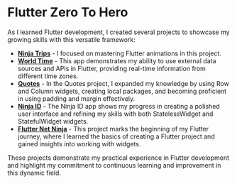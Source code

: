 # Flutter Zero To Hero

As I learned Flutter development, I created several projects to showcase my growing skills with this versatile framework:

- [**Ninja Trips**](https://github.com/bilalBakhrom/flutter-zero-to-hero/tree/master/world_time) - I focused on mastering Flutter animations in this project.
- [**World Time**](https://github.com/bilalBakhrom/flutter-zero-to-hero/tree/master/world_time) - This app demonstrates my ability to use external data sources and APIs in Flutter, providing real-time information from different time zones.
- [**Quotes**](https://github.com/bilalBakhrom/flutter-zero-to-hero/tree/master/qutoes) - In the Quotes project, I expanded my knowledge by using Row and Column widgets, creating local packages, and becoming proficient in using padding and margin effectively.
- [**Ninja ID**](https://github.com/bilalBakhrom/flutter-zero-to-hero/tree/master/ninja_id) - The Ninja ID app shows my progress in creating a polished user interface and refining my skills with both StatelessWidget and StatefulWidget widgets.
- [**Flutter Net Ninja**](https://github.com/bilalBakhrom/flutter-zero-to-hero/tree/master/flutter_net_ninja) - This project marks the beginning of my Flutter journey, where I learned the basics of creating a Flutter project and gained insights into working with widgets.

These projects demonstrate my practical experience in Flutter development and highlight my commitment to continuous learning and improvement in this dynamic field.
